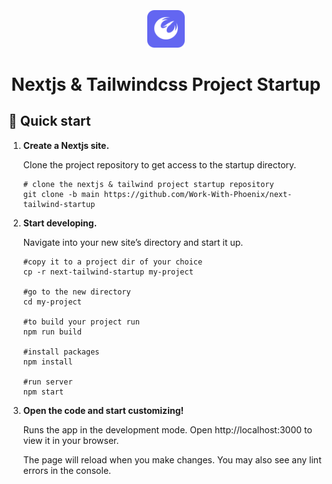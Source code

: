 <p align="center">
  <a href="#">
    <img alt="Work With Phoenix" src="https://github.com/Work-With-Phoenix/gatsby-tailwind-startup/raw/main/src/images/phoenix-logo.svg" width="60" style="margin-top: .8rem"/>
  </a>
</p>
<h1 align="center">
  Nextjs & Tailwindcss Project Startup
</h1>

## 🚀 Quick start

1.  **Create a Nextjs site.**

    Clone the project repository to get access to the startup directory.

    ```shell
    # clone the nextjs & tailwind project startup repository
    git clone -b main https://github.com/Work-With-Phoenix/next-tailwind-startup
    ```

2.  **Start developing.**

    Navigate into your new site’s directory and start it up.

    ```shell
    #copy it to a project dir of your choice
    cp -r next-tailwind-startup my-project

    #go to the new directory
    cd my-project  
    
    #to build your project run
    npm run build

    #install packages
    npm install

    #run server
    npm start
    ```

3.  **Open the code and start customizing!**

    Runs the app in the development mode.
    Open http://localhost:3000 to view it in your browser.

    The page will reload when you make changes.
    You may also see any lint errors in the console.


